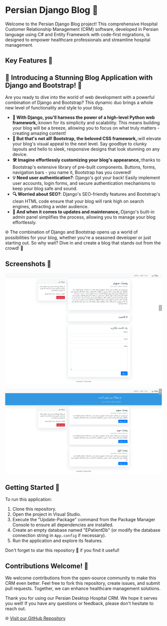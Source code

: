 # Persian Django Blog 🏥

Welcome to the Persian Django Blog project! This comprehensive Hospital Customer Relationship Management (CRM) software, developed in Persian language using C# and Entity Framework with code-first migrations, is designed to empower healthcare professionals and streamline hospital management.


## Key Features 🚀

## 🌟 Introducing a Stunning Blog Application with Django and Bootstrap! 🌟

Are you ready to dive into the world of web development with a powerful combination of Django and Bootstrap? This dynamic duo brings a whole new level of functionality and style to your blog.
- **🎉 With Django, you'll harness the power of a high-level Python web framework,**:known for its simplicity and scalability. This means building your blog will be a breeze, allowing you to focus on what truly matters - creating amazing content!
- **🚀 But that's not all! Bootstrap, the beloved CSS framework,**:will elevate your blog's visual appeal to the next level. Say goodbye to clunky layouts and hello to sleek, responsive designs that look stunning on any device.
- **🛠️ Imagine effortlessly customizing your blog's appearance,**:thanks to Bootstrap's extensive library of pre-built components. Buttons, forms, navigation bars - you name it, Bootstrap has you covered!
- **💡 Need user authentication?**:
 Django's got your back! Easily implement user accounts, login forms, and secure authentication mechanisms to keep your blog safe and sound.
- **🔍 Worried about SEO?**:
 Django's SEO-friendly features and Bootstrap's clean HTML code ensure that your blog will rank high on search engines, attracting a wider audience.
- **🔄 And when it comes to updates and maintenance,**:Django's built-in admin panel simplifies the process, allowing you to manage your blog effortlessly.

🌐 The combination of Django and Bootstrap opens up a world of possibilities for your blog, whether you're a seasoned developer or just starting out. So why wait? Dive in and create a blog that stands out from the crowd! 🌟


## Screenshots 📸

![App Screenshots](https://raw.githubusercontent.com/mohamadsaleh82/django-blog-rtl/master/Demo/1.png)

![App Screenshots](https://raw.githubusercontent.com/mohamadsaleh82/django-blog-rtl/master/Demo/2.png)


## Getting Started 🚀

To run this application:

1. Clone this repository.
2. Open the project in Visual Studio.
3. Execute the "Update-Package" command from the Package Manager Console to ensure all dependencies are installed.
4. Create an empty database named "EPatientDb" (or modify the database connection string in `App.config` if necessary).
5. Run the application and explore its features.

Don't forget to star this repository 🌟 if you find it useful!

## Contributions Welcome! 🙌

We welcome contributions from the open-source community to make this CRM even better. Feel free to fork this repository, create issues, and submit pull requests. Together, we can enhance healthcare management solutions.

Thank you for using our Persian Desktop Hospital CRM. We hope it serves you well! If you have any questions or feedback, please don't hesitate to reach out.

🌐 [Visit our GitHub Repository](https://github.com/mohamadsaleh82/Desktop-Hospital-CRM-in-C-Sharp-with-WinForms)